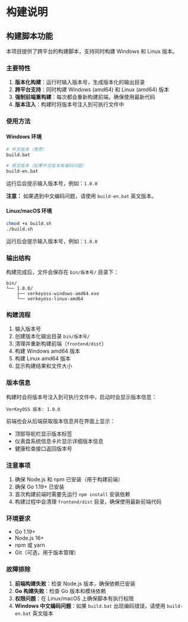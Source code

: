# 构建说明

## 构建脚本功能

本项目提供了跨平台的构建脚本，支持同时构建 Windows 和 Linux 版本。

### 主要特性

1. **版本化构建**：运行时输入版本号，生成版本化的输出目录
2. **跨平台支持**：同时构建 Windows (amd64) 和 Linux (amd64) 版本
3. **强制前端重构建**：每次都会重新构建前端，确保使用最新代码
4. **版本注入**：构建时将版本号注入到可执行文件中

### 使用方法

#### Windows 环境

```bash
# 中文版本（推荐）
build.bat

# 英文版本（如果中文版本有编码问题）
build-en.bat
```

运行后会提示输入版本号，例如：`1.0.0`

**注意：** 如果遇到中文编码问题，请使用 `build-en.bat` 英文版本。

#### Linux/macOS 环境

```bash
chmod +x build.sh
./build.sh
```

运行后会提示输入版本号，例如：`1.0.0`

### 输出结构

构建完成后，文件会保存在 `bin/版本号/` 目录下：

```
bin/
└── 1.0.0/
    ├── verkeyoss-windows-amd64.exe
    └── verkeyoss-linux-amd64
```

### 构建流程

1. 输入版本号
2. 创建版本化输出目录 `bin/版本号/`
3. 清理并重新构建前端（`frontend/dist`）
4. 构建 Windows amd64 版本
5. 构建 Linux amd64 版本
6. 显示构建结果和文件大小

### 版本信息

构建时会将版本号注入到可执行文件中，启动时会显示版本信息：

```
VerKeyOSS 版本: 1.0.0
```

前端也会从后端获取版本信息并在界面上显示：
- 顶部导航栏显示版本标签
- 仪表盘系统信息卡片显示详细版本信息
- 健康检查接口返回版本号

### 注意事项

1. 确保 Node.js 和 npm 已安装（用于构建前端）
2. 确保 Go 1.19+ 已安装
3. 首次构建前端时需要先运行 `npm install` 安装依赖
4. 构建过程中会清理 `frontend/dist` 目录，确保使用最新前端代码

### 环境要求

- Go 1.19+
- Node.js 16+
- npm 或 yarn
- Git（可选，用于版本管理）

### 故障排除

1. **前端构建失败**：检查 Node.js 版本，确保依赖已安装
2. **Go 构建失败**：检查 Go 版本和模块依赖
3. **权限问题**：在 Linux/macOS 上确保脚本有执行权限
4. **Windows 中文编码问题**：如果 `build.bat` 出现编码错误，请使用 `build-en.bat` 英文版本